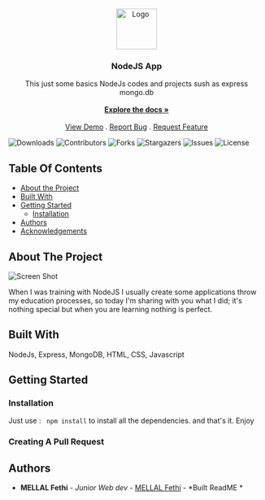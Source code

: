 <br/>
<p align="center">
  <a href="https://github.com/Black-crypto-gif/NodeJs">
    <img src="https://th.bing.com/th/id/R.8df51d9ba8259a2af86ae9c68fd23cca?rik=xKvPkpk%2bxFDiWw&riu=http%3a%2f%2fwww.bacancytechnology.com%2fblog%2fwp-content%2fuploads%2f2016%2f12%2fnodejs-logo.png&ehk=cUlskoFdycvGEx2nYIeXIS%2bgaQGNfxngisMj3TUv%2fzM%3d&risl=&pid=ImgRaw&r=0" alt="Logo" width="80" height="80">
  </a>

  <h3 align="center">NodeJS App</h3>

  <p align="center">
    This just some basics NodeJs codes and projects sush as express mongo.db
    <br/>
    <br/>
    <a href="https://github.com/Black-crypto-gif/NodeJs"><strong>Explore the docs »</strong></a>
    <br/>
    <br/>
    <a href="https://github.com/Black-crypto-gif/NodeJs">View Demo</a>
    .
    <a href="https://github.com/Black-crypto-gif/NodeJs/issues">Report Bug</a>
    .
    <a href="https://github.com/Black-crypto-gif/NodeJs/issues">Request Feature</a>
  </p>
</p>

![Downloads](https://img.shields.io/github/downloads/Black-crypto-gif/NodeJs/total) ![Contributors](https://img.shields.io/github/contributors/Black-crypto-gif/NodeJs?color=dark-green) ![Forks](https://img.shields.io/github/forks/Black-crypto-gif/NodeJs?style=social) ![Stargazers](https://img.shields.io/github/stars/Black-crypto-gif/NodeJs?style=social) ![Issues](https://img.shields.io/github/issues/Black-crypto-gif/NodeJs) ![License](https://img.shields.io/github/license/Black-crypto-gif/NodeJs) 

## Table Of Contents

* [About the Project](#about-the-project)
* [Built With](#built-with)
* [Getting Started](#getting-started)
  * [Installation](#installation)
* [Authors](#authors)
* [Acknowledgements](#acknowledgements)

## About The Project

![Screen Shot](https://th.bing.com/th/id/R.8df51d9ba8259a2af86ae9c68fd23cca?rik=xKvPkpk%2bxFDiWw&riu=http%3a%2f%2fwww.bacancytechnology.com%2fblog%2fwp-content%2fuploads%2f2016%2f12%2fnodejs-logo.png&ehk=cUlskoFdycvGEx2nYIeXIS%2bgaQGNfxngisMj3TUv%2fzM%3d&risl=&pid=ImgRaw&r=0)

When I was training with NodeJS I usually create some applications throw my education processes, so today I'm sharing with you what I did; it's nothing special but when you are learning nothing is perfect.

## Built With

NodeJs, Express, MongoDB, HTML, CSS, Javascript

## Getting Started


### Installation

Just use :
` npm install` to install all the dependencies.
and that's it.
Enjoy 

### Creating A Pull Request



## Authors

* **MELLAL Fethi** - *Junior Web dev* - [MELLAL Fethi](https://github.com/Black-crypto-gif/) - *Built ReadME *



